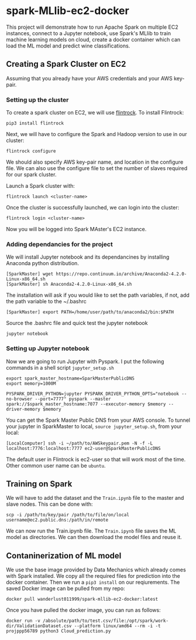 # spark-MLlib-ec2-docker
This project will demonstrate how to run Apache Spark on multiple EC2 instances, connect to a Jupyter notebook, use Spark's MLlib to train machine learning models on cloud, create a docker container which can load the ML model and predict wine classifications.
## Creating a Spark Cluster on EC2
Assuming that you already have your AWS credentials and your AWS key-pair.
### Setting up the cluster
To create a spark cluster on EC2, we will use [flintrock](https://github.com/nchammas/flintrock). To install Flintrock:
```
pip3 install flintrock
```
Next, we will have to configure the Spark and Hadoop version to use in our cluster:
```
flintrock configure
```
We should also specify AWS key-pair name, and location in the configure file. We can also use the configure file to set the number of slaves required for our spark cluster.

Launch a Spark cluster with:
```
flintrock launch <cluster-name>
```
Once the cluster is successfully launched, we can login into the cluster:
```
flintrock login <cluster-name>
```
Now you will be logged into Spark MAster's EC2 instance.

### Adding dependancies for the project
We will install Jupyter notebook and its dependancines by installing Anaconda python distribution.
```
[SparkMaster] wget https://repo.continuum.io/archive/Anaconda2-4.2.0-Linux-x86_64.sh
[SparkMaster] sh Anaconda2-4.2.0-Linux-x86_64.sh
```
The installation will ask if you would like to set the path variables, if not, add the path variable to the ~/.bashrc
```
[SparkMaster] export PATH=/home/user/path/to/anaconda2/bin:$PATH
```
Source the .bashrc file and quick test the jupyter notebook
```
jupyter notebook
```
### Setting up Jupyter notebook
Now we are going to run Jupyter with Pyspark. I put the following commands in a shell script ```jupyter_setup.sh```
```
export spark_master_hostname=SparkMasterPublicDNS
export memory=1000M 

PYSPARK_DRIVER_PYTHON=jupyter PYSPARK_DRIVER_PYTHON_OPTS="notebook --no-browser --port=7777" pyspark --master spark://$spark_master_hostname:7077 --executor-memory $memory --driver-memory $memory
```
You can get the Spark Master Public DNS from your AWS console.
To tunnel your jupyter in SparkMaster to local, ```source jupyter_setup.sh```, from your local:
```
[LocalComputer] ssh -i ~/path/to/AWSkeypair.pem -N -f -L localhost:7776:localhost:7777 ec2-user@SparkMasterPublicDNS
```
The default user in Flintrock is ec2-user so that will work most of the time. Other common user name can be ```ubuntu```.

## Training on Spark 
We will have to add the dataset and the ```Train.ipynb``` file to the master and slave nodes. This can be done with:
```
scp -i /path/to/key/pair /path/to/file/on/local username@ec2.public.dns:/path/in/remote
```
 We can now run the Train.ipynb file. The ```Train.ipynb``` file saves the ML model as directories. We can then download the model files and reuse it.
 
 ## Contaninerization of ML model
We use the base image provided by Data Mechanics which already comes with Spark installed. We copy all the required files for prediction into the docker container. Then we run a ```pip3 install``` on our reqiurements.
The saved Docker image can be pulled from my repo:
```
docker pull wanderlust011999/spark-mllib-ec2-docker:latest
```
Once you have pulled the docker image, you can run as follows:
```
docker run -v /absolute/path/to/test.csv/file:/opt/spark/work-dir/ValidationDataset.csv --platform linux/amd64 --rm -i -t projppp56789 python3 Cloud_prediction.py